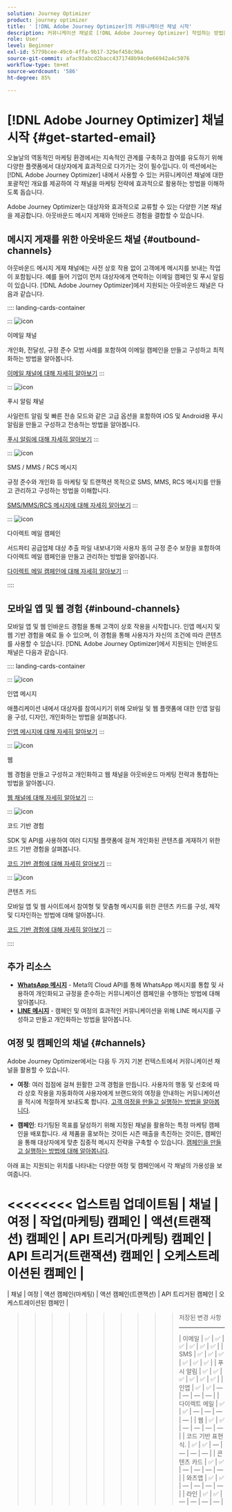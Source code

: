 ```yaml
---
solution: Journey Optimizer
product: journey optimizer
title: ' [!DNL Adobe Journey Optimizer]의 커뮤니케이션 채널 시작'
description: 커뮤니케이션 채널로 [!DNL Adobe Journey Optimizer] 작업하는 방법을 알아봅니다.
role: User
level: Beginner
exl-id: 5779bcee-49c0-4ffa-9b17-329ef458c96a
source-git-commit: afac93abcd2bacc4371748b94c0e66942a4c5076
workflow-type: tm+mt
source-wordcount: '586'
ht-degree: 85%

---
```



# [!DNL Adobe Journey Optimizer] 채널 시작 {#get-started-email}

오늘날의 역동적인 마케팅 환경에서는 지속적인 관계를 구축하고 참여를 유도하기 위해 다양한 플랫폼에서 대상자에게 효과적으로 다가가는 것이 필수입니다. 이 섹션에서는 [!DNL Adobe Journey Optimizer] 내에서 사용할 수 있는 커뮤니케이션 채널에 대한 포괄적인 개요를 제공하여 각 채널을 마케팅 전략에 효과적으로 활용하는 방법을 이해하도록 돕습니다.

Adobe Journey Optimizer는 대상자와 효과적으로 교류할 수 있는 다양한 기본 채널을 제공합니다. 아웃바운드 메시지 게재와 인바운드 경험을 결합할 수 있습니다.

## 메시지 게재를 위한 아웃바운드 채널 {#outbound-channels}

아웃바운드 메시지 게재 채널에는 사전 상호 작용 없이 고객에게 메시지를 보내는 작업이 포함됩니다. 예를 들어 기업이 먼저 대상자에게 연락하는 이메일 캠페인 및 푸시 알림이 있습니다. [!DNL Adobe Journey Optimizer]에서 지원되는 아웃바운드 채널은 다음과 같습니다.

:::: landing-cards-container

:::
![icon](https://cdn.experienceleague.adobe.com/icons/envelope.svg)

이메일 채널

개인화, 전달성, 규정 준수 모범 사례를 포함하여 이메일 캠페인을 만들고 구성하고 최적화하는 방법을 알아봅니다.

[이메일 채널에 대해 자세히 알아보기](../../rp_landing_pages/email-landing-page.md)
:::

:::
![icon](https://cdn.experienceleague.adobe.com/icons/bell.svg)

푸시 알림 채널

사일런트 알림 및 빠른 전송 모드와 같은 고급 옵션을 포함하여 iOS 및 Android용 푸시 알림을 만들고 구성하고 전송하는 방법을 알아봅니다.

[푸시 알림에 대해 자세히 알아보기](../../rp_landing_pages/push-landing-page.md)
:::

:::
![icon](https://cdn.experienceleague.adobe.com/icons/comment-dots.svg)

SMS / MMS / RCS 메시지

규정 준수와 개인화 등 마케팅 및 트랜잭션 목적으로 SMS, MMS, RCS 메시지를 만들고 관리하고 구성하는 방법을 이해합니다.

[SMS/MMS/RCS 메시지에 대해 자세히 알아보기](../../rp_landing_pages/sms-landing-page.md)
:::

:::
![icon](https://cdn.experienceleague.adobe.com/icons/mail-bulk.svg)

다이렉트 메일 캠페인

서드파티 공급업체 대상 추출 파일 내보내기와 사용자 동의 규정 준수 보장을 포함하여 다이렉트 메일 캠페인을 만들고 관리하는 방법을 알아봅니다.

[다이렉트 메일 캠페인에 대해 자세히 알아보기](../../rp_landing_pages/direct-mail-landing-page.md)
:::

::::

## 모바일 앱 및 웹 경험 {#inbound-channels}

모바일 앱 및 웹 인바운드 경험을 통해 고객이 상호 작용을 시작합니다. 인앱 메시지 및 웹 기반 경험을 예로 들 수 있으며, 이 경험을 통해 사용자가 자신의 조건에 따라 콘텐츠를 사용할 수 있습니다. [!DNL Adobe Journey Optimizer]에서 지원되는 인바운드 채널은 다음과 같습니다.

:::: landing-cards-container

:::
![icon](https://cdn.experienceleague.adobe.com/icons/mobile.svg)

인앱 메시지

애플리케이션 내에서 대상자를 참여시키기 위해 모바일 및 웹 플랫폼에 대한 인앱 알림을 구성, 디자인, 개인화하는 방법을 살펴봅니다.

[인앱 메시지에 대해 자세히 알아보기](../../rp_landing_pages/in-app-landing-page.md)
:::

:::
![icon](https://cdn.experienceleague.adobe.com/icons/globe.svg)

웹

웹 경험을 만들고 구성하고 개인화하고 웹 채널을 아웃바운드 마케팅 전략과 통합하는 방법을 알아봅니다.

[웹 채널에 대해 자세히 알아보기](../../rp_landing_pages/web-landing-page.md)
:::

:::
![icon](https://cdn.experienceleague.adobe.com/icons/code.svg)

코드 기반 경험

SDK 및 API를 사용하여 여러 디지털 플랫폼에 걸쳐 개인화된 콘텐츠를 게재하기 위한 코드 기반 경험을 살펴봅니다.

[코드 기반 경험에 대해 자세히 알아보기](../../rp_landing_pages/code-based-experience-landing-page.md)
:::

:::
![icon](https://cdn.experienceleague.adobe.com/icons/id-card.svg)

콘텐츠 카드

모바일 앱 및 웹 사이트에서 참여형 및 맞춤형 메시지를 위한 콘텐츠 카드를 구성, 제작 및 디자인하는 방법에 대해 알아봅니다.

[코드 기반 경험에 대해 자세히 알아보기](../../rp_landing_pages/content-card-landing-page.md)
:::

::::


## 추가 리소스

- **[WhatsApp 메시지](../../rp_landing_pages/whatsapp-landing-page.md)** - Meta의 Cloud API를 통해 WhatsApp 메시지를 통합 및 사용하여 개인화되고 규정을 준수하는 커뮤니케이션 캠페인을 수행하는 방법에 대해 알아봅니다.
- **[LINE 메시지](../../rp_landing_pages/line-landing-page.md)** - 캠페인 및 여정의 효과적인 커뮤니케이션을 위해 LINE 메시지를 구성하고 만들고 개인화하는 방법을 알아봅니다.

## 여정 및 캠페인의 채널 {#channels}

Adobe Journey Optimizer에서는 다음 두 가지 기본 컨텍스트에서 커뮤니케이션 채널을 활용할 수 있습니다.

- **여정**: 여러 접점에 걸쳐 원활한 고객 경험을 만듭니다. 사용자의 행동 및 선호에 따라 상호 작용을 자동화하여 사용자에게 브랜드와의 여정을 안내하는 커뮤니케이션을 적시에 적절하게 보내도록 합니다. [고객 여정을 만들고 실행하는 방법을 알아봅니다](../building-journeys/journey-gs.md).

- **캠페인**: 타기팅된 목표를 달성하기 위해 지정된 채널을 활용하는 특정 마케팅 캠페인을 배포합니다. 새 제품을 홍보하는 것이든 시즌 매출을 촉진하는 것이든, 캠페인을 통해 대상자에게 맞춘 집중적 메시지 전략을 구축할 수 있습니다. [캠페인을 만들고 실행하는 방법에 대해 알아봅니다](../campaigns/get-started-with-campaigns.md).

아래 표는 지원되는 위치를 나타내는 다양한 여정 및 캠페인에서 각 채널의 가용성을 보여줍니다.

&lt;&lt;&lt;&lt;&lt;&lt;&lt;&lt; 업스트림 업데이트됨
| 채널              | 여정 | 작업(마케팅) 캠페인 | 액션(트랜잭션) 캠페인 | API 트리거(마케팅) 캠페인 | API 트리거(트랜잭션) 캠페인 | 오케스트레이션된 캠페인 |
=======
| 채널              | 여정 | 액션 캠페인(마케팅) | 액션 캠페인(트랜잭션) | API 트리거된 캠페인 | 오케스트레이션된 캠페인 |
>>>>>>>>>>저장된 변경 사항
>>>>>>>>>>---------------------------------------------------------------------------------------------------------------------------------------------- --------------
>>>>>>>>>>| 이메일                | ✅ | ✅ | ✅ | ✅ | ✅ | ✅ |
>>>>>>>>>>| SMS                  | ✅ | ✅ | ✅ | ✅ | ✅ | ✅ |
>>>>>>>>>>| 푸시 알림    | ✅ | ✅ | ✅ | ✅ | ✅ | ✅ |
>>>>>>>>>>| 인앱               | ✅ | ✅ | — | — | — | — |
>>>>>>>>>>| 다이렉트 메일          | ✅ | ✅ | — | — | — | — |
>>>>>>>>>>| 웹                  | ✅ | ✅ | — | — | — | — |
>>>>>>>>>>| 코드 기반 표현식.      | ✅ | ✅ | — | — | — | — |
>>>>>>>>>>| 콘텐츠 카드        | ✅ | ✅ | — | — | — | — |
>>>>>>>>>>| 와츠앱             | ✅ | ✅ | — | — | — | — |
>>>>>>>>>>| 라인                 | ✅ | ✅ | — | — | — | — |
> 
